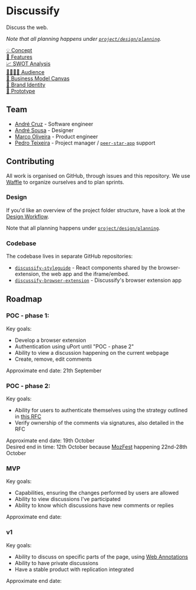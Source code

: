 # Discussify

Discuss the web.

*Note that all planning happens under [`project/design/planning`](project/design/planning).*

[💡 Concept](project/design/planning/concept.md)  
[🌈 Features](project/design/planning/features.md)  
[📈 SWOT Analysis](project/design/planning/swot.md)  
[👨‍👩‍👧‍👦 Audience](project/design/planning/audience.md)  
[📇 Business Model Canvas](project/design/planning/business-model-canvas.md)  
[💎 Brand Identity](project/design/planning/brand-identity.md)  
[📱 Prototype](project/design/planning/prototype.md)  

## Team

- [André Cruz](https://github.com/satazor) - Software engineer
- [André Sousa](https://github.com/andreforsousa) - Designer
- [Marco Oliveira](https://github.com/marcooliveira) - Product engineer
- [Pedro Teixeira](https://github.com/pgte) - Project manager / [`peer-star-app`](https://github.com/ipfs-shipyard/peer-star-app) support

## Contributing

All work is organised on GitHub, through issues and this repository. We use [Waffle](https://waffle.io/ipfs-shipyard/pm-discussify) to organize ourselves and to plan sprints.

### Design

If you'd like an overview of the project folder structure, have a look at the [Design Workflow](design-workflow.md).

Note that all planning happens under [`project/design/planning`](project/design/planning).

### Codebase

The codebase lives in separate GitHub repositories:

- [`discussify-styleguide`](https://github.com/ipfs-shipyard/discussify-styleguide) - React components shared by the browser-extension, the web app and the iframe/embed.
- [`discussify-browser-extension`](https://github.com/ipfs-shipyard/discussify-browser-extension) - Discussify's browser extension app

## Roadmap

### POC - phase 1:

Key goals:
  - Develop a browser extension
  - Authentication using uPort until "POC - phase 2"
  - Ability to view a discussion happening on the current webpage
  - Create, remove, edit comments

Approximate end date: 21th September

### POC - phase 2:

Key goals:

- Ability for users to authenticate themselves using the strategy outlined in [this RFC](https://github.com/ipfs-shipyard/peer-star/pull/15)
- Verify ownership of the comments via signatures, also detailed in the RFC

Approximate end date: 19th October   
Desired end in time: 12th October because [MozFest](https://mozillafestival.org/) happening 22nd-28th October

### MVP

Key goals:

- Capabilities, ensuring the changes performed by users are allowed
- Ability to view discussions I've participated
- Ability to know which discussions have new comments or replies

Approximate end date:

### v1

Key goals:

- Ability to discuss on specific parts of the page, using [Web Annotations](https://www.w3.org/annotation/)
- Ability to have private discussions
- Have a stable product with replication integrated

Approximate end date:
